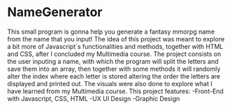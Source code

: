 # NameGenerator
This small program is gonna help you generate a fantasy mmorpg name from the name that you input!
The idea of this project was meant to explore a bit more of Javascript´s functionalities and methods,
together with HTML and CSS, after I concluded my Multimedia course.
The project consists on the user inputing a name, with which the program will split the letters and save
them into an array, then together with some methods it will randomly alter the index where each letter 
is stored altering the order the letters are displayed and printed out.
The visuals were also done to explore what I have learned from my Multimedia course.
This project features:
  -Front-End with Javascript, CSS, HTML
  -UX UI Design
  -Graphic Design
